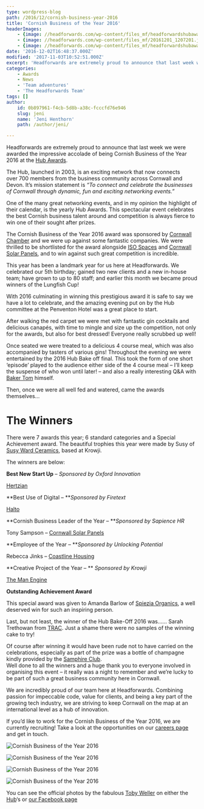 ```yaml
---
type: wordpress-blog
path: /2016/12/cornish-business-year-2016
title: 'Cornish Business of the Year 2016'
headerImages:
    - {image: //headforwards.com/wp-content/files_mf/headforwardshubawards2016trophy.jpg, text: 'Cornish Business of the Year 2016'}
    - {image: //headforwards.com/wp-content/files_mf/20161201_1207201.jpg, text: ""}
    - {image: //headforwards.com/wp-content/files_mf/headforwardshubawards2016blurrydessery.jpg, text: ""}
date: '2016-12-02T16:48:37.000Z'
modified: '2017-11-03T10:52:51.000Z'
excerpt: 'Headforwards are extremely proud to announce that last week we were awarded the impressive accolade of being Cornish Business of the Year 2016 at the Hub Awards. The Hub, launched in 2003, is an exciting network that now connects over 700 members from the business community across Cornwall and Devon. It’s mission statement is “To connect …'
categories:
    - Awards
    - News
    - 'Team adventures'
    - 'The Headforwards Team'
tags: []
author:
    id: 0b897961-f4cb-5d8b-a38c-fcccfd76e946
    slug: jeni
    name: 'Jeni Henthorn'
    path: /author/jeni/

---
```

Headforwards are extremely proud to announce that last week we were awarded the impressive accolade of being Cornish Business of the Year 2016 at the [Hub Awards](https://cornwallhub.org/).

The Hub, launched in 2003, is an exciting network that now connects over 700 members from the business community across Cornwall and Devon. It’s mission statement is _“To connect and celebrate the businesses of Cornwall through dynamic, fun and exciting networking events.”_

One of the many great networking events, and in my opinion the highlight of their calendar, is the yearly Hub Awards. This spectacular event celebrates the best Cornish business talent around and competition is always fierce to win one of their sought after prizes.

The Cornish Business of the Year 2016 award was sponsored by [Cornwall Chamber](http://www.cornwallchamber.co.uk/) and we were up against some fantastic companies. We were thrilled to be shortlisted for the award alongside [ISO Spaces](http://www.isospaces.co.uk/) and [Cornwall Solar Panels](http://www.cornwallsolarpanels.co.uk/), and to win against such great competition is incredible.

This year has been a landmark year for us here at Headforwards. We celebrated our 5th birthday; gained two new clients and a new in-house team; have grown to up to 80 staff; and earlier this month we became proud winners of the Lungfish Cup!

With 2016 culminating in winning this prestigious award it is safe to say we have a lot to celebrate, and the amazing evening put on by the Hub committee at the Penventon Hotel was a great place to start.

After walking the red carpet we were met with fantastic gin cocktails and delicious canapés, with time to mingle and size up the competition, not only for the awards, but also for best dressed! Everyone really scrubbed up well!

Once seated we were treated to a delicious 4 course meal, which was also accompanied by tasters of various gins! Throughout the evening we were entertained by the 2016 Hub Bake off final. This took the form of one short ‘episode’ played to the audience either side of the 4 course meal – I’ll keep the suspense of who won until later! – and also a really interesting Q&A with [Baker Tom](http://www.bakertom.co.uk/) himself.

Then, once we were all well fed and watered, came the awards themselves…

The Winners
===========

There were 7 awards this year; 6 standard categories and a Special Achievement award. The beautiful trophies this year were made by Susy of [Susy Ward Ceramics](http://www.krowji.org.uk/tenant/susan-ward/), based at Krowji.

The winners are below:

**Best New Start Up** – _Sponsored by Oxford Innovation_

[Hertzian](http://www.hertzian.co.uk/)

**Best Use of Digital – **_Sponsored by Firetext_

[Halto](https://myhalto.com/)

**Cornish Business Leader of the Year – **_Sponsored by Sapience HR_

Tony Sampson – [Cornwall Solar Panels](http://www.cornwallsolarpanels.co.uk/)

**Employee of the Year – **_Sponsored by Unlocking Potential_

Rebecca Jinks – [Coastline Housing](https://www.coastlinehousing.co.uk/)

**Creative Project of the Year – ** _Sponsored by Krowji_

[The Man Engine](http://www.themanengine.org.uk/)

**Outstanding Achievement Award**

This special award was given to Amanda Barlow of [Spiezia Organics](https://www.madeforlifeorganics.com/), a well deserved win for such an inspiring person.

Last, but not least, the winner of the Hub Bake-Off 2016 was…… Sarah Trethowan from [TRAC](https://www.tracservices.co.uk/?gclid=CLbu4Mif1dACFVS4GwodAB4Bhw). Just a shame there were no samples of the winning cake to try!

Of course after winning it would have been rude not to have carried on the celebrations, especially as part of the prize was a bottle of champagne kindly provided by the [Samphire Club](http://thesamphireclub.co.uk/).  
Well done to all the winners and a huge thank you to everyone involved in organising this event – it really was a night to remember and we’re lucky to be part of such a great business community here in Cornwall.

We are incredibly proud of our team here at Headforwards. Combining passion for impeccable code, value for clients, and being a key part of the growing tech industry, we are striving to keep Cornwall on the map at an international level as a hub of innovation.

If you’d like to work for the Cornish Business of the Year 2016, we are currently recruiting! Take a look at the opportunities on our [careers page](https://www.headforwards.com/careers/) and get in touch.

<section class="gallery">

![Cornish Business of the Year 2016](//headforwards.com/wp-content/uploads/2016/12/headforwards-hub-awards-2016-cornish-business-of-the-year.jpg)

![Cornish Business of the Year 2016](//headforwards.com/wp-content/uploads/2016/12/Headforwards-hub-awards-2016-jeni.jpg)

![Cornish Business of the Year 2016](//headforwards.com/wp-content/uploads/2016/12/headforwards-hub-awards-2016-john.jpg)

![Cornish Business of the Year 2016](//headforwards.com/wp-content/uploads/2016/12/Headforwards-hub-awards-2016-lysssa.jpg)

</section>

You can see the official photos by the fabulous [Toby Weller](http://tobyweller.co.uk/) on either the [Hub](https://www.facebook.com/TheHubCornwall/)‘s or [our Facebook page](https://www.facebook.com/headforwards/)
